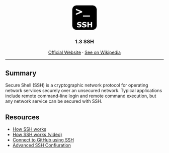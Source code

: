 <p align="center">
<img src="../../images/logos/ssh.png" alt="Logo" width="80" height="80">

  <h3 align="center">1.3 SSH</h3>
  <p align="center">
    <a href="https://www.ssh.com/ssh/" target="_blank">Official Website</a>
    ·
    <a href="https://en.wikipedia.org/wiki/Secure_Shell" target="_blank">See on Wikipedia</a>
  </p>

  <hr />
</p>

## Summary

Secure Shell (SSH) is a cryptographic network protocol for operating network services securely over an unsecured network. Typical applications include remote command-line login and remote command execution, but any network service can be secured with SSH.

## Resources

- [How SSH works](https://www.hostinger.com/tutorials/ssh-tutorial-how-does-ssh-work)
- [How SSH works (video)](https://www.youtube.com/watch?v=y2SWzw9D4RA)
- [Connect to GitHub using SSH](https://help.github.com/en/articles/connecting-to-github-with-ssh)
- [Advanced SSH Confiuration](https://www.digitalocean.com/community/tutorials/how-to-configure-custom-connection-options-for-your-ssh-client)
